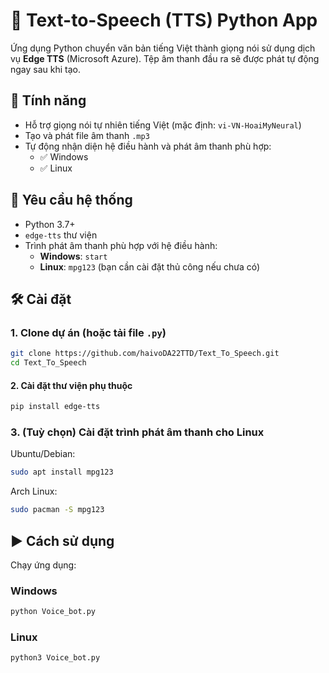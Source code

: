 # 🎤 Text-to-Speech (TTS) Python App

Ứng dụng Python chuyển văn bản tiếng Việt thành giọng nói sử dụng dịch vụ **Edge TTS** (Microsoft Azure). Tệp âm thanh đầu ra sẽ được phát tự động ngay sau khi tạo.

## 🚀 Tính năng

- Hỗ trợ giọng nói tự nhiên tiếng Việt (mặc định: `vi-VN-HoaiMyNeural`)
- Tạo và phát file âm thanh `.mp3`
- Tự động nhận diện hệ điều hành và phát âm thanh phù hợp:
  - ✅ Windows
  - ✅ Linux

## 🧰 Yêu cầu hệ thống

- Python 3.7+
- `edge-tts` thư viện
- Trình phát âm thanh phù hợp với hệ điều hành:
  - **Windows**: `start`
  - **Linux**: `mpg123` (bạn cần cài đặt thủ công nếu chưa có)

## 🛠️ Cài đặt

### 1. Clone dự án (hoặc tải file `.py`)

```bash
git clone https://github.com/haivoDA22TTD/Text_To_Speech.git
cd Text_To_Speech
```
#### 2. Cài đặt thư viện phụ thuộc
```bash
pip install edge-tts
```
### 3. (Tuỳ chọn) Cài đặt trình phát âm thanh cho Linux

Ubuntu/Debian:
```bash
sudo apt install mpg123
```

Arch Linux:
```bash
sudo pacman -S mpg123
```
## ▶️ Cách sử dụng

Chạy ứng dụng:
### Windows
```bash
python Voice_bot.py
```

### Linux
```bash
python3 Voice_bot.py
```
